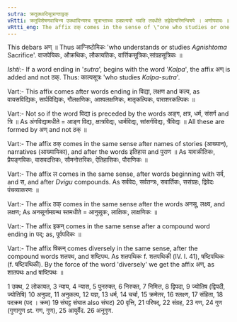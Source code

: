 ```yaml
---
sutra: क्रतूक्थादिसूत्रान्ताट्ठक्
vRtti: क्रतुविशेषणवाचिभ्य उक्थादिभ्यश्च सूत्रान्ताच्च ठक्प्रत्ययो भवति तदधीते तद्वेदेत्यस्मिन्विषये । अणोपवादः ॥
vRtti_eng: The affix ठक् comes in the sense of \"one who studies or one who understands\", after the name of a sacrifice, after \"_uktha_ &c\", and after a stem ending with the word \"_sutra_\".
---
```

This debars अण् ॥ Thus आग्निष्टोमिकः 'who understands or studies _Agnishtoma_ Sacrifice'. वाजपेयिकः, औक्रथिकः, लौकायतिकः, वार्त्तिकसूत्रिकः,सांग्रहसूत्रिकः ॥

_Ishti_:- If a word ending in '_sutra_', begins with the word '_Kalpa_', the affix अण् is added and not ठक्. Thus: काल्पसूत्रः 'who studies _Kalpa_-_sutra_'.

Vart:- This affix comes after words ending in विद्या, लक्षण and कल्प, as वायसविद्यिकः, सार्पविद्यिकः, गौलक्षणिकः, आश्वलक्षणिकः, मातृकल्पिकः, पाराशरकल्पिकः ॥

Vart:- Not so if the word विद्या is preceded by the words अङ्ग, क्षत्र, धर्म, संसर्ग and त्रि ॥ As अंगविद्यामधीते = आङ्ग विद्यः, क्षात्रविद्यः, धार्मविद्यः, सांसर्गविद्यः, त्रैविद्यः ॥ All these are formed by अण् and not ठक् ॥

Vart:- The affix ठक् comes in the same sense after names of stories (आख्यान), narratives (आख्यायिका), and after the words इतिहास and पुराण ॥ As यावक्रीतिकः, प्रैयङ्गविकः, वासवदत्तिकः, सौमनोत्तरिकः, ऐतिहासिकः, पौराणिकः ॥

Vart:- The affix ल comes in the same sense, after words beginning with सर्व, and स, and after _Dvigu_ compounds. As सर्ववेदः, सर्वतन्त्रः, सवार्तिकः, ससंग्रहः, द्विवेदः पंचव्याकरणः ॥

Vart:- The affix ठक् comes in the same sense after the words अनसू, लक्ष्य, and लक्षण; As अनसूर्नामग्रन्थ स्तमधीते = आनुसुकः, लाक्षिकः, लाक्षणिकः ॥

Vart:- The affix इकन् comes in the same sense after a compound word ending in पद्; as, पूर्वपदिकः ॥

Vart:- The affix षिकन् comes diversely in the same sense, after the compound words शतपथ, and शष्टिपथ. As शतपथिकः f. शतपथिकी (IV. I. 41), षष्टिपथिकः (f. षष्टिपथिकी). By the force of the word 'diversely' we get the affix अण्, as शातपथः and षाष्टिपथः ॥

1 उक्थ, 2 लोकायत, 3 न्याय, 4 न्यास, 5 पुनरुक्त, 6 निरुक्त, 7 निमित्त, 8 द्विपदा, 9 ज्योतिष (द्विपदी, ज्योतिषि) 10 अनुपद, 11 अनुकल्प, 12 यज्ञ, 13 धर्म, 14 चर्चा, 15 क्रमेतर, 16 श्लक्ष्ण, 17 संहिता, 18 पदक्रम (पद । क्रम) 19 संघट्ट संघात also संघट) 20 वृत्ति, 21 परिषद्, 22 संग्रह, 23 गण, 24 गुण (गुणागुण st. गण, गुण), 25 आयुर्वेद. 26 अनुगुण.
